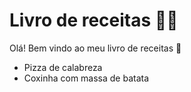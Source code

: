 # Livro de receitas :man_cook:

Olá! Bem vindo ao meu livro de receitas :wave:

- Pizza de calabreza
- Coxinha com massa de batata
